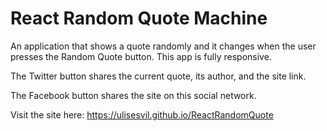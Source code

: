 # React Random Quote Machine

An application that shows a quote randomly and it changes when the user presses the Random Quote button. This app is fully responsive.

The Twitter button shares the current quote, its author, and the site link.

The Facebook button shares the site on this social network.

Visit the site here: https://ulisesvil.github.io/ReactRandomQuote